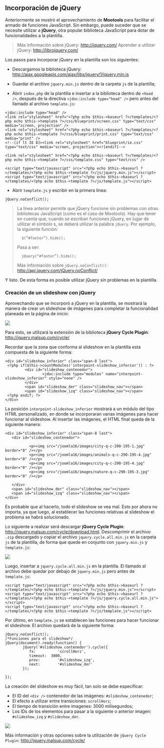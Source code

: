 ﻿

Incorporación de jQuery
-----------------------

Anteriormente se mostró el aprovechamiento de **Mootools** para facilitar el armado de funciones JavaScript. Sin embargo, puede suceder que se necesite utilizar a **jQuery**, otra popular biblioteca JavaScript para dotar de funcionalidades a la plantilla. 


>Más información sobre jQuery: <http://jquery.com/>
>Aprender a utilizar jQuery: <http://librojquery.com/>


Los pasos para incorporar jQuery en la plantilla son los siguientes:


* Descargamos la biblioteca jQuery: <http://ajax.googleapis.com/ajax/libs/jquery/1/jquery.min.js>

* Guardar el archivo `jquery.min.js` dentro de la carpeta `js` de la plantilla;

* Abrir `index.php` de la plantilla e insertar a la biblioteca dentro de `<head />`, después de la directiva `<jdoc:include type="head" />` pero antes del llamado al archivo `template.js`:


~~~~~~~~~{.php .numberLines}
<jdoc:include type="head" />
<link rel="stylesheet" href="<?php echo $this->baseurl ?>/templates/<?php echo $this->template ?>/css/blueprint/screen.css" type="text/css" media="screen, projection" />
<link rel="stylesheet" href="<?php echo $this->baseurl ?>/templates/<?php echo $this->template ?>/css/blueprint/print.css" type="text/css" media="print" />
<!--[if lt IE 8]><link rel="stylesheet" href="blueprint/ie.css" type="text/css" media="screen, projection"><![endif]-->

<link rel="stylesheet" href="<?php echo $this->baseurl ?>/templates/<?php echo $this->template ?>/css/template.css" type="text/css" />

<script type="text/javascript" src="<?php echo $this->baseurl ?>/templates/<?php echo $this->template ?>/js/jquery.min.js"></script>
<script type="text/javascript" src="<?php echo $this->baseurl ?>/templates/<?php echo $this->template ?>/js/template.js"></script>
~~~~~~~~~~~~~~~~~~~~~~~~~~~~


* Abrir `template.js` y escribir en la primera línea:

~~~~~~~~~{.javascript .numberLines}
jQuery.noConflict();
~~~~~~~~~~~~~~~~~~~~~~~~~~~~

	
>La línea anterior permite que jQuery funcione sin problemas con otras bibliotecas JavaScript (como es el caso de Mootools). Hay que tener en cuenta que, cuando se escriban funciones jQuery, en lugar de utilizar el símbolo `$`, se deberá utilizar la palabra `jQuery`.
>Por ejemplo, la siguiente función:
>
>		$(“#footer”).hide();
>
>Pasa a ser:
>
>		jQuery(“#footer”).hide();
>
>Más información sobre `jQuery.noConflict()`: <http://api.jquery.com/jQuery.noConflict/>


Y listo. De esta forma es posible utilizar jQuery sin problemas en la plantilla.


### Creación de un slideshow con jQuery

Aprovechando que se incorporó a jQuery en la plantilla, se mostrará la manera de crear un slideshow de imágenes para completar la funcionalidad planeada en la página de inicio:

![](incluir/figuras/image26.png)

Para esto, se utilizará la extensión de la biblioteca **jQuery Cycle Plugin**: <http://jquery.malsup.com/cycle/>

Recordar que la zona que conforma al slideshow en la plantilla esta compuesta de la siguiente forma:


~~~~~~~~~{.php .numberLines}
<div id="slideshow_inferior" class="span-8 last">
 <?php if($this->countModules('interpoint-slideshow_inferior')) : ?>
         <div id="slideshow_contenedor">
                 <jdoc:include type="modules" name="interpoint-slideshow_inferior" style="none" />
         </div>
         <span id="slideshow_der" class="slideshow_nav"></span>
         <span id="slideshow_izq" class="slideshow_nav"></span>
 <?php endif; ?>
</div>
~~~~~~~~~~~~~~~~~~~~~~~~~~~~


La posición `interpoint-slideshow_inferior` mostrará a un módulo del tipo HTML personalizado, en donde se incorporaran varias imágenes para hacer funcionar al slideshow. Al insertar las imágenes, el HTML final queda de la siguiente manera:


~~~~~~~~~{.php .numberLines}
<div id="slideshow_inferior" class="span-8 last">
   <div id="slideshow_contenedor">
   
           <p><img src="/joomla16/images/city-q-c-290-195-1.jpg" border="0" /></p>
           <p><img src="/joomla16/images/animals-q-c-290-195-4.jpg" border="0" /></p>
           <p><img src="/joomla16/images/city-q-c-290-195-4.jpg" border="0" /></p>
           <p><img src="/joomla16/images/nature-q-c-290-195-3.jpg" border="0" /></p>
           
   </div>
   <span id="slideshow_der" class="slideshow_nav"></span>
   <span id="slideshow_izq" class="slideshow_nav"></span>
</div>
~~~~~~~~~~~~~~~~~~~~~~~~~~~~


Es probable que al hacerlo, todo el slideshow se vea mal. Esto por ahora no importa, ya que luego, al establecer las funciones relativas al slideshow el problema se habrá solucionado.

Lo siguiente a realizar será descargar **jQuery Cycle Plugin**: <http://jquery.malsup.com/cycle/download.html>. Descomprimir el archivo `.zip` descargado y copiar el archivo `jquery.cycle.all.min.js` en la carpeta `js` de la plantilla, de forma que quede en conjunto con `jquery.min.js` y `template.js`:

![](incluir/figuras/image32.png)

Luego, insertar a `jquery.cycle.all.min.js` en la plantilla. El llamado al archivo debe quedar por debajo de `jquery.min.js` pero antes de `template.js`:


~~~~~~~~~{.php .numberLines}
<script type="text/javascript" src="<?php echo $this->baseurl ?>/templates/<?php echo $this->template ?>/js/jquery.min.js"></script>
<script type="text/javascript" src="<?php echo $this->baseurl ?>/templates/<?php echo $this->template ?>/js/jquery.cycle.all.min.js"></script>
<script type="text/javascript" src="<?php echo $this->baseurl ?>/templates/<?php echo $this->template ?>/js/template.js"></script>
~~~~~~~~~~~~~~~~~~~~~~~~~~~~


Por último, en `template.js` se establecen las funciones para hacer funcionar el slideshow. El archivo quedará de la siguiente forma:


~~~~~~~~~{.javascript .numberLines}
jQuery.noConflict();
/*Funciones para el slideshow*/
jQuery(document).ready(function() {
        jQuery('#slideshow_contenedor').cycle({
           fx:          'scrollHorz',
           timeout:  3000,
           prev:        '#slideshow_izq',
           next:        '#slideshow_der'
        });
   
});
~~~~~~~~~~~~~~~~~~~~~~~~~~~~


La creación del slideshow es muy fácil, tan solo se debe especificar:


* El ID del `<div />` contenedor de las imágenes: `#slideshow_contenedor`;
* El efecto a utilizar entre transiciones: `scrollHorz`;
* El tiempo de transición entre imagenes: 3000 milisegundos;
* Los IDs de los elementos para pasar a la siguiente o anterior imagen: `#slideshow_izq` y `#slideshow_der`.

![](incluir/figuras/image34.png)

Más información y otras opciones sobre la utilización de `jQuery Cycle Plugin`: <http://jquery.malsup.com/cycle/>

